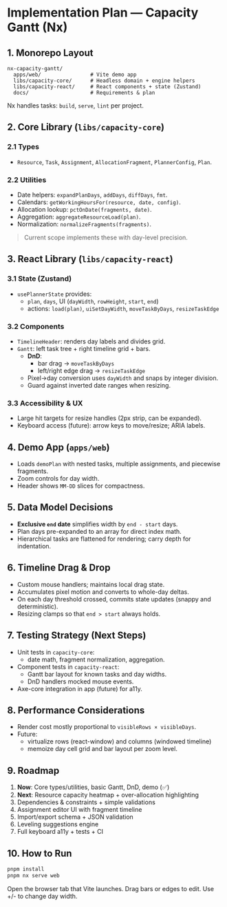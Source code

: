 # Implementation Plan — Capacity Gantt (Nx)

## 1. Monorepo Layout
```
nx-capacity-gantt/
  apps/web/                # Vite demo app
  libs/capacity-core/      # Headless domain + engine helpers
  libs/capacity-react/     # React components + state (Zustand)
  docs/                    # Requirements & plan
```
Nx handles tasks: `build`, `serve`, `lint` per project.

## 2. Core Library (`libs/capacity-core`)
### 2.1 Types
- `Resource`, `Task`, `Assignment`, `AllocationFragment`, `PlannerConfig`, `Plan`.

### 2.2 Utilities
- Date helpers: `expandPlanDays`, `addDays`, `diffDays`, `fmt`.
- Calendars: `getWorkingHoursFor(resource, date, config)`.
- Allocation lookup: `pctOnDate(fragments, date)`.
- Aggregation: `aggregateResourceLoad(plan)`.
- Normalization: `normalizeFragments(fragments)`.

> Current scope implements these with day-level precision.

## 3. React Library (`libs/capacity-react`)
### 3.1 State (Zustand)
- `usePlannerState` provides:
  - `plan`, `days`, UI (`dayWidth`, `rowHeight`, `start`, `end`)
  - actions: `load(plan)`, `uiSetDayWidth`, `moveTaskByDays`, `resizeTaskEdge`

### 3.2 Components
- `TimelineHeader`: renders day labels and divides grid.
- `Gantt`: left task tree + right timeline grid + bars.
  - **DnD**:
    - bar drag → `moveTaskByDays`
    - left/right edge drag → `resizeTaskEdge`
  - Pixel→day conversion uses `dayWidth` and snaps by integer division.
  - Guard against inverted date ranges when resizing.

### 3.3 Accessibility & UX
- Large hit targets for resize handles (2px strip, can be expanded).
- Keyboard access (future): arrow keys to move/resize; ARIA labels.

## 4. Demo App (`apps/web`)
- Loads `demoPlan` with nested tasks, multiple assignments, and piecewise fragments.
- Zoom controls for day width.
- Header shows `MM-DD` slices for compactness.

## 5. Data Model Decisions
- **Exclusive `end` date** simplifies width by `end - start` days.
- Plan days pre-expanded to an array for direct index math.
- Hierarchical tasks are flattened for rendering; carry depth for indentation.

## 6. Timeline Drag & Drop
- Custom mouse handlers; maintains local drag state.
- Accumulates pixel motion and converts to whole-day deltas.
- On each day threshold crossed, commits state updates (snappy and deterministic).
- Resizing clamps so that `end > start` always holds.

## 7. Testing Strategy (Next Steps)
- Unit tests in `capacity-core`:
  - date math, fragment normalization, aggregation.
- Component tests in `capacity-react`:
  - Gantt bar layout for known tasks and day widths.
  - DnD handlers mocked mouse events.
- Axe-core integration in app (future) for a11y.

## 8. Performance Considerations
- Render cost mostly proportional to `visibleRows × visibleDays`.
- Future:
  - virtualize rows (react-window) and columns (windowed timeline)
  - memoize day cell grid and bar layout per zoom level.

## 9. Roadmap
1. **Now**: Core types/utilities, basic Gantt, DnD, demo (✅)
2. **Next**: Resource capacity heatmap + over-allocation highlighting
3. Dependencies & constraints + simple validations
4. Assignment editor UI with fragment timeline
5. Import/export schema + JSON validation
6. Leveling suggestions engine
7. Full keyboard a11y + tests + CI

## 10. How to Run
```bash
pnpm install
pnpm nx serve web
```
Open the browser tab that Vite launches. Drag bars or edges to edit. Use +/- to change day width.
